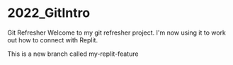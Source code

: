# 2022_GitIntro
Git Refresher
Welcome to my git refresher project.
I'm now using it to work out how to connect with Replit.

This is a new branch called my-replit-feature


